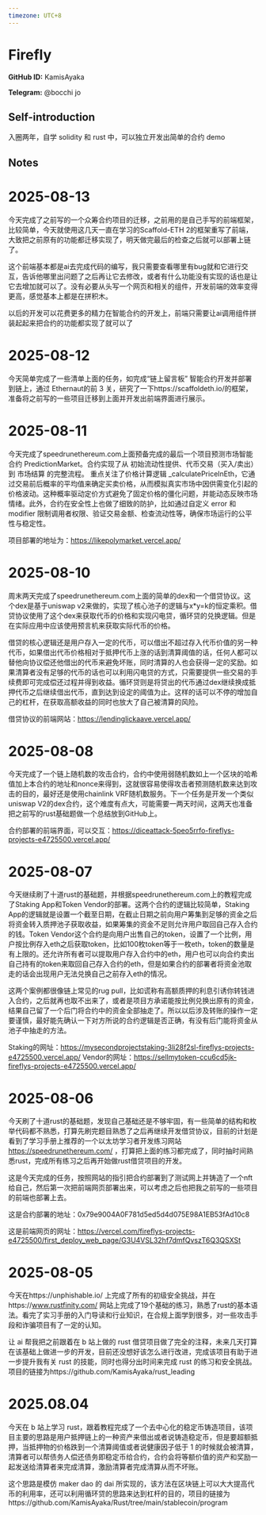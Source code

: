 ```yaml
---
timezone: UTC+8
---
```


# Firefly

**GitHub ID:** KamisAyaka

**Telegram:** @bocchi jo

## Self-introduction

入圈两年，自学 solidity 和 rust 中，可以独立开发出简单的合约 demo

## Notes

<!-- Content_START -->
# 2025-08-13

今天完成了之前写的一个众筹合约项目的迁移，之前用的是自己手写的前端框架，比较简单，今天就使用这几天一直在学习的Scaffold-ETH 2的框架重写了前端，大致把之前原有的功能都迁移实现了，明天做完最后的检查之后就可以部署上链了。

这个前端基本都是ai去完成代码的编写，我只需要查看哪里有bug就和它进行交互，告诉他哪里出问题了之后再让它去修改，或者有什么功能没有实现的话也是让它去增加就可以了。没有必要从头写一个网页和相关的组件，开发前端的效率变得更高，感觉基本上都是在拼积木。

以后的开发可以花费更多的精力在智能合约的开发上，前端只需要让ai调用组件拼装起起来把合约的功能都实现了就可以了

# 2025-08-12

今天简单完成了一些清单上面的任务，如完成“链上留言板” 智能合约开发并部署到链上，通过 Ethernaut的前 3 关，研究了一下https://scaffoldeth.io/的框架，准备将之前写的一些项目迁移到上面并开发出前端界面进行展示。

# 2025-08-11

今天完成了speedrunethereum.com上面预备完成的最后一个项目预测市场智能合约 PredictionMarket。合约实现了从 初始流动性提供、代币交易（买入/卖出） 到 市场结算 的完整流程。
重点关注了价格计算逻辑 _calculatePriceInEth，它通过交易前后概率的平均值来确定买卖价格，从而模拟真实市场中因供需变化引起的价格波动。这种概率驱动定价方式避免了固定价格的僵化问题，并能动态反映市场情绪。此外，合约在安全性上也做了细致的防护，比如通过自定义 error 和 modifier 限制调用者权限、验证交易金额、检查流动性等，确保市场运行的公平性与稳定性。

项目部署的地址为：https://likepolymarket.vercel.app/

# 2025-08-10

周末两天完成了speedrunethereum.com上面的简单的dex和一个借贷协议。这个dex是基于uniswap v2来做的，实现了核心池子的逻辑与x*y=k的恒定乘积。借贷协议使用了这个dex来获取代币的价格和实现闪电贷，循环贷的兑换逻辑。但是在实际应用中应该使用预言机来获取实际代币的价格。

借贷的核心逻辑还是用户存入一定的代币，可以借出不超过存入代币价值的另一种代币，如果借出代币价格相对于抵押代币上涨的话到清算阈值的话，任何人都可以替他向协议偿还他借出的代币来避免坏账，同时清算的人也会获得一定的奖励。如果清算者没有足够的代币的话也可以利用闪电贷的方式，只需要提供一些交易的手续费即可完成偿还过程并得到收益。循环贷则是将贷出的代币通过dex继续换成抵押代币之后继续借出代币，直到达到设定的阈值为止。这样的话可以不停的增加自己的杠杆，在获取高额收益的同时也放大了自己被清算的风险。

借贷协议的前端网站：https://lendinglickaave.vercel.app/

# 2025-08-08

今天完成了一个链上随机数的攻击合约，合约中使用弱随机数如上一个区块的哈希值加上本合约的地址和nonce来得到，这就很容易使得攻击者预测随机数来达到攻击的目的，最好还是使用chainlink VRF随机数服务。下一个任务是开发一个类似uniswap V2的dex合约，这个难度有点大，可能需要一两天时间，这两天也准备把之前写的rust基础题做一个总结放到GitHub上。

合约部署的前端界面，可以交互：https://diceattack-5peo5rrfo-fireflys-projects-e4725500.vercel.app/

# 2025-08-07

今天继续刷了十道rust的基础题，并根据speedrunethereum.com上的教程完成了Staking App和Token Vendor的部署。这两个合约的逻辑比较简单，Staking App的逻辑就是设置一个截至日期，在截止日期之前向用户筹集到足够的资金之后将资金转入质押池子获取收益，如果筹集的资金不足则允许用户取回自己存入合约的钱。Token Vendor这个合约是向用户出售自己的token，设置了一个比例，用户按比例存入eth之后获取token，比如100枚token等于一枚eth，token的数量是有上限的。还允许所有者可以提取用户存入合约中的eth，用户也可以向合约卖出自己持有的token来取回自己存入合约的eth，但是如果合约的部署者将资金池取走的话会出现用户无法兑换自己之前存入eth的情况。

  这两个案例都很像链上常见的rug pull，比如谎称有高额质押的利息引诱你转钱进入合约，之后就再也取不出来了，或者是项目方承诺能按比例兑换出原有的资金，结果自己留了一个后门将合约中的资金全部抽走了。所以以后涉及转账的操作一定要谨慎，最好能先确认一下对方所说的合约逻辑是否正确，有没有后门能将资金从池子中抽走的方法。

Staking的网址：https://mysecondprojectstaking-3li28f2sl-fireflys-projects-e4725500.vercel.app/
Vendor的网址：https://sellmytoken-ccu6cd5jk-fireflys-projects-e4725500.vercel.app/

# 2025-08-06

今天刷了十道rust的基础题，发现自己基础还是不够牢固，有一些简单的结构和枚举代码都不熟悉，打算先刷完题目熟悉了之后再继续开发借贷协议，目前的计划是看到了学习手册上推荐的一个以太坊学习者开发练习网站 https://speedrunethereum.com/ ，打算把上面的练习都完成了，同时抽时间熟悉rust，完成所有练习之后再开始做rust借贷项目的开发。

  这是今天完成的任务，按照网站的指引把合约部署到了测试网上并铸造了一个nft给自己，然后第一次把前端网页部署出来，可以考虑之后也把我之前写的一些项目的前端也部署上去。

这是合约部署的地址：0x79e9004A0F781d5ed5d4d075E98A1EB53fAd10c8 

这是前端网页的网址：https://vercel.com/fireflys-projects-e4725500/first_deploy_web_page/G3U4VSL32hf7dmfQvszT6Q3QSXSt

# 2025-08-05

今天在https://unphishable.io/ 上完成了所有的初级安全挑战，并在https://www.rustfinity.com/ 网站上完成了19个基础的练习，熟悉了rust的基本语法。看完了实习手册的入门导读和行业知识，在合规上面学到很多，对一些攻击手段和诈骗项目有了一定的认知。

让 ai 帮我把之前跟着在 b 站上做的 rust 借贷项目做了完全的注释，未来几天打算在该基础上做进一步的开发，目前还没想好该怎么进行改进，完成该项目有助于进一步提升我有关 rust 的技能，同时也得分出时间来完成 rust 的练习和安全挑战。项目的链接为https://github.com/KamisAyaka/rust_leading


# 2025.08.04

今天在 b 站上学习 rust，跟着教程完成了一个去中心化的稳定币铸造项目，该项目主要的思路是用户抵押链上的一种资产来借出或者说铸造稳定币，但是要超额抵押，当抵押物的价格跌到一个清算阈值或者说健康因子低于 1 的时候就会被清算，清算者可以帮债务人偿还债务即稳定币给合约，合约会将等额价值的资产和奖励一起发送给清算者来完成清算，激励清算者完成清算从而不坏账。

这个思路是模仿 maker dao 的 dai 所实现的，该方法在区块链上可以大大提高代币的利用率，还可以利用循环贷的思路来达到杠杆的目的，项目的链接为https://github.com/KamisAyaka/Rust/tree/main/stablecoin/program

<!-- Content_END -->
